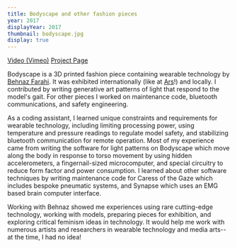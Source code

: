 ```yaml
---
title: Bodyscape and other fashion pieces
year: 2017
displayYear: 2017
thumbnail: bodyscape.jpg
display: true
---
```

<div class="links">
    <a class="button" href="https://vimeo.com/220150348">Video (Vimeo)</a>
    <a class= "button" href="https://behnazfarahi.com/bodyscape/">Project Page</a>
</div>

Bodyscape is a 3D printed fashion piece containing wearable technology by [Behnaz Farahi](https://behnazfarahi.com/). It was exhibited internationally (like at [Ars](https://webarchive.ars.electronica.art/festival/2017/ai/en/index.html%3Fp=2218.html)!) and locally. I contributed by writing generative art patterns of light that respond to the model's gait. For other pieces I worked on maintenance code, bluetooth communications, and safety engineering.

<!--more--> 

As a coding assistant, I learned unique constraints and requirements for wearable technology, including limiting processing power, using temperature and pressure readings to regulate model safety, and stabilizing bluetooth communication for remote operation. Most of my experience came from writing the software for light patterns on Bodyscape which move along the body in response to torso movement by using hidden accelerometers, a fingernail-sized microcomputer, and special circuitry to reduce form factor and power consumption. I learned about other software techniques by writing maintenance code for Caress of the Gaze which includes bespoke pneumatic systems, and Synapse which uses an EMG based brain computer interface. 

Working with Behnaz showed me experiences using rare cutting-edge technology, working with models, preparing pieces for exhibition, and exploring critical feminism ideas in technology. It would help me work with numerous artists and researchers in wearable technology and media arts-- at the time, I had no idea!








